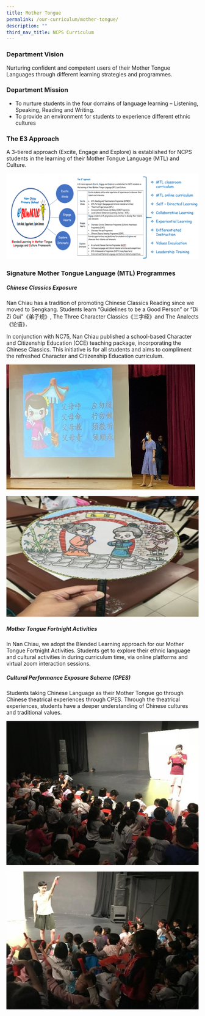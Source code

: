 ```yaml
---
title: Mother Tongue
permalink: /our-curriculum/mother-tongue/
description: ""
third_nav_title: NCPS Curriculum
---
```


### **Department Vision**

Nurturing confident and competent users of their Mother Tongue Languages through different learning strategies and programmes.

### **Department Mission**

* To nurture students in the four domains of language learning – Listening, Speaking, Reading and Writing.
* To provide an environment for students to experience different ethnic cultures 

### **The E3 Approach**
A 3-tiered approach (Excite, Engage and Explore) is established for NCPS students in the learning of their Mother Tongue Language (MTL) and Culture.

![](/images/Our%20Curriculum%20MTL_GAP_Bicep/E3.png)

### **Signature Mother Tongue Language (MTL) Programmes**

##### **Chinese Classics Exposure**
Nan Chiau has a tradition of promoting Chinese Classics Reading since we moved to Sengkang. Students learn “Guidelines to be a Good Person” or “Di Zi Gui”《弟子规》, The Three Character Classics《三字经》and The Analects《论语》．

In conjunction with NC75, Nan Chiau published a school-based Character and Citizenship Education (CCE) teaching package, incorporating the Chinese Classics. This initiative is for all students and aims to compliment the refreshed Character and Citizenship Education curriculum.

![](/images/Our%20Curriculum%20MTL_GAP_Bicep/chinese%20classics%201.jpg)

![](/images/Our%20Curriculum%20MTL_GAP_Bicep/MTL%20fortnight%202.jpg)

##### **Mother Tongue Fortnight Activities**
In Nan Chiau, we adopt the Blended Learning approach for our Mother Tongue Fortnight Activities. Students get to explore their ethnic language and cultural activities in during curriculum time, via online platforms and virtual zoom interaction sessions.

##### **Cultural Performance Exposure Scheme (CPES)**
Students taking Chinese Language as their Mother Tongue go through Chinese theatrical experiences through CPES. Through the theatrical experiences, students have a deeper understanding of Chinese cultures and traditional values.

![](/images/Our%20Curriculum%20MTL_GAP_Bicep/cpes%201.jpg)

![](/images/Our%20Curriculum%20MTL_GAP_Bicep/cpes%202.jpg)